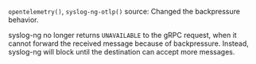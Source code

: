 `opentelemetry()`, `syslog-ng-otlp()` source: Changed the backpressure behavior.

syslog-ng no longer returns `UNAVAILABLE` to the gRPC request, when it cannot forward
the received message because of backpressure. Instead, syslog-ng will block until the
destination can accept more messages.
